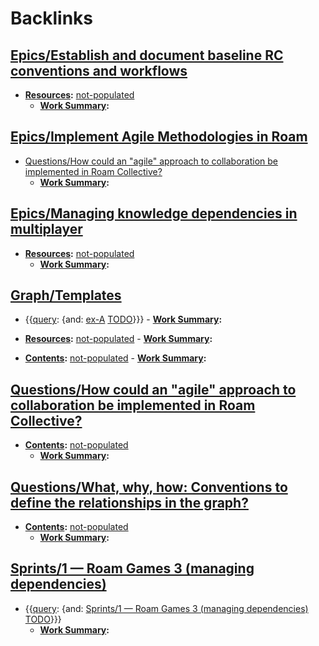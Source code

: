 
# Backlinks
## [Epics/Establish and document baseline RC conventions and workflows](<Epics/Establish and document baseline RC conventions and workflows.md>)
- **[Resources](<Resources.md>):** [not-populated](<not-populated.md>)
    - **[Work Summary](<Work Summary.md>):**

## [Epics/Implement Agile Methodologies in Roam](<Epics/Implement Agile Methodologies in Roam.md>)
- [Questions/How could an "agile" approach to collaboration be implemented in Roam Collective?](<Questions/How could an "agile" approach to collaboration be implemented in Roam Collective?.md>)
    - **[Work Summary](<Work Summary.md>):**

## [Epics/Managing knowledge dependencies in multiplayer](<Epics/Managing knowledge dependencies in multiplayer.md>)
- **[Resources](<Resources.md>):** [not-populated](<not-populated.md>)
    - **[Work Summary](<Work Summary.md>):**

## [Graph/Templates](<Graph/Templates.md>)
- {{[query](<query.md>): {and: [ex-A](<ex-A.md>) [TODO](<TODO.md>)}}}
                - **[Work Summary](<Work Summary.md>):**

- **[Resources](<Resources.md>):** [not-populated](<not-populated.md>)
                - **[Work Summary](<Work Summary.md>):**

- **[Contents](<Contents.md>):** [not-populated](<not-populated.md>)
                - **[Work Summary](<Work Summary.md>):**

## [Questions/How could an "agile" approach to collaboration be implemented in Roam Collective?](<Questions/How could an "agile" approach to collaboration be implemented in Roam Collective?.md>)
- **[Contents](<Contents.md>):** [not-populated](<not-populated.md>)
    - **[Work Summary](<Work Summary.md>):**

## [Questions/What, why, how: Conventions to define the relationships in the graph?](<Questions/What, why, how: Conventions to define the relationships in the graph?.md>)
- **[Contents](<Contents.md>):** [not-populated](<not-populated.md>)
    - **[Work Summary](<Work Summary.md>):**

## [Sprints/1 — Roam Games 3 (managing dependencies)](<Sprints/1 — Roam Games 3 (managing dependencies).md>)
- {{[query](<query.md>): {and: [Sprints/1 — Roam Games 3 (managing dependencies)](<Sprints/1 — Roam Games 3 (managing dependencies).md>) [TODO](<TODO.md>)}}}
    - **[Work Summary](<Work Summary.md>):**

